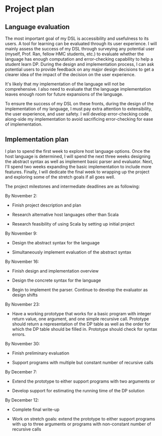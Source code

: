 # Project plan

## Language evaluation

The most important goal of my DSL is accessibility and usefulness to its users. A tool for learning can be evaluated through its user experience. I will mainly assess the success of my DSL through surveying any potential user (myself, Prof. Ran, fellow HMC students, etc.) to evaluate whether the language has enough computation and error-checking capability to help a student learn DP. During the design and implementation process, I can ask potential users to provide feedback on any major design decisions to get a clearer idea of the impact of the decision on the user experience.

It's likely that my implementation of the language will not be comprehensive. I also need to evaluate that the language implementation leaves enough room for future expansions of the language.

To ensure the success of my DSL on these fronts, during the design of the implementation of my language, I must pay extra attention to extensibility, the user experience, and user safety. I will develop error-checking code along-side my implementation to avoid sacrificing error-checking for ease of implementation.

## Implementation plan

I plan to spend the first week to explore host language options. Once the host language is determined, I will spend the next three weeks designing the abstract syntax as well as implement basic parser and evaluator. Next, I'll spend two weeks expanding the basic implementation to include more features. Finally, I will dedicate the final week to wrapping up the project and exploring some of the stretch goals if all goes well.

The project milestones and intermediate deadlines are as following:

By November 2:

* Finish project description and plan

* Research alternative host languages other than Scala

* Research feasibility of using Scala by setting up initial project

By November 9:

* Design the abstract syntax for the language

* Simultaneously implement evaluation of the abstract syntax

By November 16:

* Finish design and implementation overview

* Design the concrete syntax for the language

* Begin to implement the parser. Continue to develop the evaluator as design shifts

By November 23:

* Have a working prototype that works for a basic program with integer return value, one argument, and one simple recursive call. Prototype should return a representation of the DP table as well as the order for which the DP table should be filled in. Prototype should check for syntax errors.

By November 30:

* Finish preliminary evaluation

* Support programs with multiple but constant number of recursive calls

By December 7:

* Extend the prototype to either support programs with two arguments or 

* Develop support for estimating the running time of the DP solution

By December 12:

* Complete final write-up

* Work on stretch goals: extend the prototype to either support programs with up to three arguments or programs with non-constant number of recursive calls

